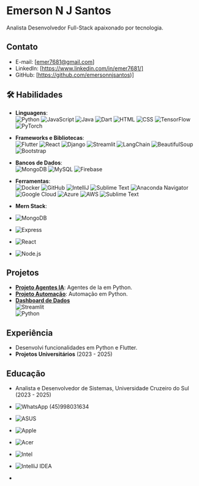 # Emerson N J Santos

Analista Desenvolvedor Full-Stack apaixonado por tecnologia.

## Contato
- E-mail: [emer7681@gmail.com]
- LinkedIn: [https://www.linkedin.com/in/emer7681/]
- GitHub: [https://github.com/emersonnjsantos)]

## 🛠 Habilidades
- **Linguagens**:  
  ![Python](https://img.shields.io/badge/Python-3.8+-blue?logo=python)  ![JavaScript](https://img.shields.io/badge/JavaScript-ES6+-yellow?logo=javascript)  ![Java](https://img.shields.io/badge/Java-17+-orange?logo=java)  ![Dart](https://img.shields.io/badge/Dart-3+-blue?logo=dart)  ![HTML](https://img.shields.io/badge/HTML-5+-orange?logo=html5)  ![CSS](https://img.shields.io/badge/CSS-3+-blue?logo=css3)  ![TensorFlow](https://img.shields.io/badge/TensorFlow-v2.10.0-blue?style=flat-square&logo=tensorflow) ![PyTorch](https://img.shields.io/badge/PyTorch-v1.11.0-red?style=flat-square&logo=pytorch)


- **Frameworks e Bibliotecas**:  
  ![Flutter](https://img.shields.io/badge/Flutter-3+-cyan?logo=flutter)  ![React](https://img.shields.io/badge/React-18+-blue?logo=react)  ![Django](https://img.shields.io/badge/Django-4+-green?logo=django)  ![Streamlit](https://img.shields.io/badge/Streamlit-1.20+-red?logo=streamlit)  ![LangChain](https://img.shields.io/badge/LangChain-0.2+-orange)  ![BeautifulSoup](https://img.shields.io/badge/BeautifulSoup-4+-green)  ![Bootstrap](https://img.shields.io/badge/Bootstrap-5+-purple?logo=bootstrap)  
- **Bancos de Dados**:  
  ![MongoDB](https://img.shields.io/badge/MongoDB-6+-green?logo=mongodb)  ![MySQL](https://img.shields.io/badge/MySQL-8+-blue?logo=mysql)  ![Firebase](https://img.shields.io/badge/Firebase-10+-yellow?logo=firebase)  
- **Ferramentas**:  
  ![Docker](https://img.shields.io/badge/Docker-24+-blue?logo=docker)  ![GitHub](https://img.shields.io/badge/GitHub-Profile-black?logo=github) ![IntelliJ](https://img.shields.io/badge/IntelliJ_IDEA-2023+-black?logo=intellij-idea) ![Sublime Text](https://img.shields.io/badge/Sublime_Text-4+-blue?logo=sublime-text) ![Anaconda Navigator](https://img.shields.io/badge/Anaconda_Navigator-2023+-green?logo=anaconda)
![Google Cloud](https://img.shields.io/badge/Google_Cloud-2023+-blue?logo=google-cloud) ![Azure](https://img.shields.io/badge/Azure-2023+-blue?logo=microsoft-azure) ![AWS](https://img.shields.io/badge/AWS-2023+-orange?logo=amazon-aws)  ![Sublime Text](https://img.shields.io/badge/Sublime%20Text-FF9800.svg?style=for-the-badge&logo=Sublime-Text&logoColor=white)


- **Mern Stack**:
- ![MongoDB](https://img.shields.io/badge/MongoDB-4.4-green?style=flat-square&logo=mongodb)
- ![Express](https://img.shields.io/badge/Express-v4.17.1-blue?style=flat-square&logo=express)
- ![React](https://img.shields.io/badge/React-v17.0.2-blue?style=flat-square&logo=react)
- ![Node.js](https://img.shields.io/badge/Node.js-v14.17.6-brightgreen?style=flat-square&logo=node.js)


## Projetos
- **[Projeto Agentes IA](https://github.com/emersonnjsantos/langchain_ask_images)**: Agentes de Ia em Python.
- **[Projeto Automação](https://github.com/emersonnjsantos/RPA_Automacao)**: Automação em Python.
- **[Dashboard de Dados](https://github.com/emersonnjsantos/langchain_ask_images)**  
  ![Streamlit](https://img.shields.io/badge/Streamlit-1.20+-red?logo=streamlit)  
  ![Python](https://img.shields.io/badge/Python-3.8+-blue?logo=python)

## Experiência
- Desenvolvi funcionalidades em Python e Flutter.
- **Projetos Universitários** (2023 - 2025)

## Educação
- Analista e Desenvolvedor de Sistemas, Universidade Cruzeiro do Sul (2023 - 2025)

- ![WhatsApp](https://img.shields.io/badge/WhatsApp-25D366.svg?style=for-the-badge&logo=WhatsApp&logoColor=white) (45)998031634

- ![ASUS](https://img.shields.io/badge/ASUS-000000.svg?style=for-the-badge&logo=ASUS&logoColor=white)

- ![Apple](https://img.shields.io/badge/Apple-000000.svg?style=for-the-badge&logo=Apple&logoColor=white)

- ![Acer](https://img.shields.io/badge/Acer-83B81A.svg?style=for-the-badge&logo=Acer&logoColor=white)

- ![Intel](https://img.shields.io/badge/Intel-0071C5.svg?style=for-the-badge&logo=Intel&logoColor=white)

- ![IntelliJ IDEA](https://img.shields.io/badge/IntelliJ%20IDEA-000000.svg?style=for-the-badge&logo=IntelliJ-IDEA&logoColor=white)
- 





